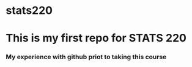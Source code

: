 # stats220
<h1>This is my first repo for STATS 220</h1>
<h3>My experience with github priot to taking this course</h3>

